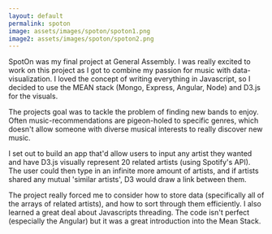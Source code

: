 ```yaml
---
layout: default
permalink: spoton
image: assets/images/spoton/spoton1.png
image2: assets/images/spoton/spoton2.png
---
```


SpotOn was my final project at General Assembly. I was really excited to work on this project as I got to combine my passion for music with data-visualization. I loved the concept of writing everything in Javascript, so I decided to use the MEAN stack (Mongo, Express, Angular, Node) and D3.js for the visuals.

The projects goal was to tackle the problem of finding new bands to enjoy. Often music-recommendations are pigeon-holed to specific genres, which doesn't allow someone with diverse musical interests to really discover new music.

I set out to build an app that'd allow users to input any artist they wanted and have D3.js visually represent 20 related artists (using Spotify's API). The user could then type in an infinite more amount of artists, and if artists shared any mutual 'similar artists', D3 would draw a link between them.

The project really forced me to consider how to store data (specifically all of the arrays of related artists), and how to sort through them efficiently. I also learned a great deal about Javascripts threading. The code isn't perfect (especially the Angular) but it was a great introduction into the Mean Stack. 
